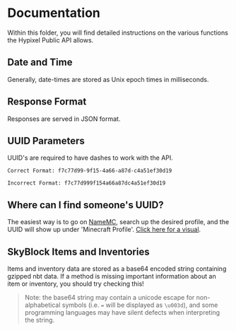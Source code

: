 # Documentation  
Within this folder, you will find detailed instructions on the various functions the Hypixel Public API allows.

## Date and Time  
Generally, date-times are stored as Unix epoch times in milliseconds.

## Response Format  
Responses are served in JSON format.

## UUID Parameters
UUID's are required to have dashes to work with the API. 

``Correct Format: f7c77d99-9f15-4a66-a87d-c4a51ef30d19``

``Incorrect Format: f7c77d999f154a66a87dc4a51ef30d19``


## Where can I find someone's UUID?
The easiest way is to go on [NameMC](https://namemc.com/), search up the desired profile, and the UUID will show up under 'Minecraft Profile'. [Click here for a visual](https://prnt.sc/vwbqsd).

## SkyBlock Items and Inventories
Items and inventory data are stored as a base64 encoded string containing gzipped nbt data.
If a method is missing important information about an item or inventory, you should try checking this!
>Note: the base64 string may contain a unicode escape for non-alphabetical symbols (i.e. `=` will be displayed as `\u003d`), and some programming languages may have silent defects when interpreting the string.
